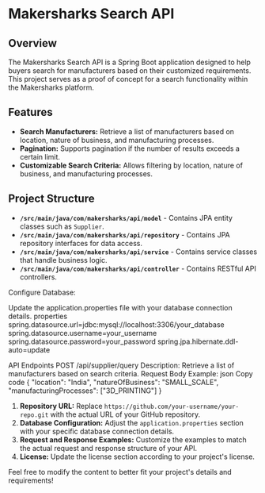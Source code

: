 # Makersharks Search API

## Overview

The Makersharks Search API is a Spring Boot application designed to help buyers search for manufacturers based on their customized requirements. This project serves as a proof of concept for a search functionality within the Makersharks platform.

## Features

- **Search Manufacturers:** Retrieve a list of manufacturers based on location, nature of business, and manufacturing processes.
- **Pagination:** Supports pagination if the number of results exceeds a certain limit.
- **Customizable Search Criteria:** Allows filtering by location, nature of business, and manufacturing processes.

## Project Structure

- **`/src/main/java/com/makersharks/api/model`** - Contains JPA entity classes such as `Supplier`.
- **`/src/main/java/com/makersharks/api/repository`** - Contains JPA repository interfaces for data access.
- **`/src/main/java/com/makersharks/api/service`** - Contains service classes that handle business logic.
- **`/src/main/java/com/makersharks/api/controller`** - Contains RESTful API controllers.

Configure Database:

Update the application.properties file with your database connection details.
properties
spring.datasource.url=jdbc:mysql://localhost:3306/your_database
spring.datasource.username=your_username
spring.datasource.password=your_password
spring.jpa.hibernate.ddl-auto=update

API Endpoints
POST /api/supplier/query
Description: Retrieve a list of manufacturers based on search criteria.
Request Body Example:
json
Copy code
{
  "location": "India",
  "natureOfBusiness": "SMALL_SCALE",
  "manufacturingProcesses": ["3D_PRINTING"]
}


1. **Repository URL:** Replace `https://github.com/your-username/your-repo.git` with the actual URL of your GitHub repository.
2. **Database Configuration:** Adjust the `application.properties` section with your specific database connection details.
3. **Request and Response Examples:** Customize the examples to match the actual request and response structure of your API.
4. **License:** Update the license section according to your project's license.

Feel free to modify the content to better fit your project's details and requirements!





